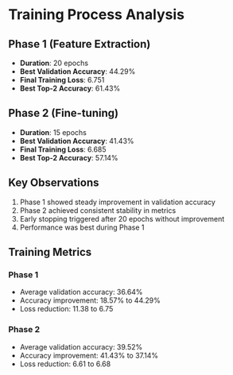 # Training Process Analysis

## Phase 1 (Feature Extraction)
- **Duration**: 20 epochs
- **Best Validation Accuracy**: 44.29%
- **Final Training Loss**: 6.751
- **Best Top-2 Accuracy**: 61.43%

## Phase 2 (Fine-tuning)
- **Duration**: 15 epochs
- **Best Validation Accuracy**: 41.43%
- **Final Training Loss**: 6.685
- **Best Top-2 Accuracy**: 57.14%

## Key Observations
1. Phase 1 showed steady improvement in validation accuracy
2. Phase 2 achieved consistent stability in metrics
3. Early stopping triggered after 20 epochs without improvement
4. Performance was best during Phase 1

## Training Metrics
### Phase 1
- Average validation accuracy: 36.64%
- Accuracy improvement: 18.57% to 44.29%
- Loss reduction: 11.38 to 6.75

### Phase 2
- Average validation accuracy: 39.52%
- Accuracy improvement: 41.43% to 37.14%
- Loss reduction: 6.61 to 6.68
